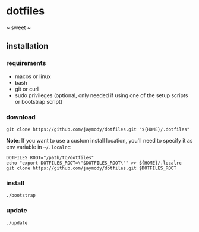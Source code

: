 # dotfiles

~ sweet ~

## installation
### requirements
* macos or linux
* bash
* git or curl
* sudo privileges (optional, only needed if using one of the setup scripts or bootstrap script)

### download
```shell
git clone https://github.com/jaymody/dotfiles.git "${HOME}/.dotfiles"
```

**Note**: If you want to use a custom install location, you'll need to specify it as env variable in `~/.localrc`:
```shell
DOTFILES_ROOT="/path/to/dotfiles"
echo "export DOTFILES_ROOT=\"$DOTFILES_ROOT\"" >> ${HOME}/.localrc
git clone https://github.com/jaymody/dotfiles.git $DOTFILES_ROOT
```

### install
```shell
./bootstrap
```

### update
```shell
./update
```
